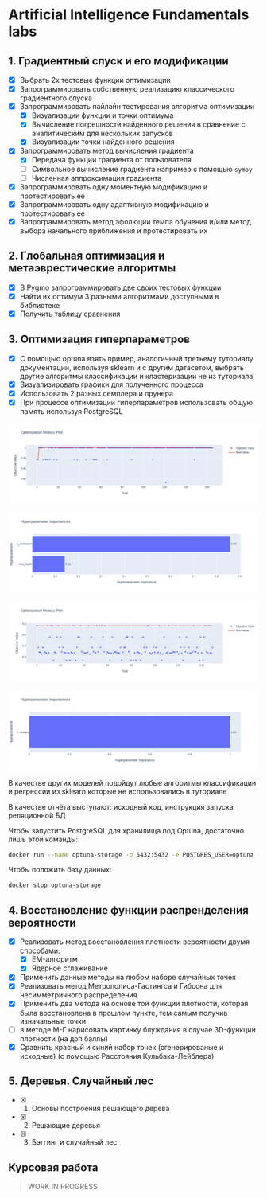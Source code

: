 # Artificial Intelligence Fundamentals labs

## 1. Градиентный спуск и его модификации

- [x] Выбрать 2x тестовые функции оптимизации
- [x] Запрограммировать собственную реализацию классического градиентного спуска
- [x] Запрограммировать пайлайн тестирования алгоритма оптимизации
  - [x] Визуализации функции и точки оптимума
  - [x] Вычисление погрешности найденного решения в сравнение с аналитическим для нескольких запусков
  - [x] Визуализации точки найденного решения
- [x] Запрограммировать метод вычисления градиента
  - [x] Передача функции градиента от пользователя
  - [ ] Символьное вычисление градиента например с помощью `sympy`
  - [ ] Численная аппроксимация градиента
- [x] Запрограммировать одну моментную модификацию и протестировать ее
- [x] Запрограммировать одну адаптивную модификацию и протестировать ее
- [x] Запрограммировать метод эфолюции темпа обучения и/или метод выбора начального приближения и протестировать их

## 2. Глобальная оптимизация и метаэврестические алгоритмы

- [x] В Pygmo запрограммировать две своих тестовых функции
- [x] Найти их оптимум 3 разными алгоритмами доступными в библиотеке
- [x] Получить таблицу сравнения

## 3. Оптимизация гиперпараметров

- [x] С помощью optuna взять пример, аналогичный третьему туториалу документации,
используя sklearn и с другим датасетом, выбрать другие алгоритмы классификации и
кластеризации не из туториала
- [x] Визуализировать графики для полученного процесса
- [x] Использовать 2 разных семплера и прунера
- [x] При процессе оптимизации гиперпараметров использовать общую память используя PostgreSQL

![Plot 1](./lab-3-plot-1.png)

![Plot 2](./lab-3-plot-2.png)

![Plot 3](./lab-3-plot-3.png)

![Plot 4](./lab-3-plot-4.png)

В качестве других моделей подойдут любые алгоритмы классификации и регрессии
из sklearn которые не использовались в туториале

В качестве отчёта выступают: исходный код, инструкция запуска реляционной БД

Чтобы запустить PostgreSQL для хранилища под Optuna, достаточно лишь этой команды:
```sh
docker run --name optuna-storage -p 5432:5432 -e POSTGRES_USER=optuna -e POSTGRES_PASSWORD=assword -e POSTGRES_DB=optuna_db -d postgres:17.1
```

Чтобы положить базу данных:
```sh
docker stop optuna-storage
```

## 4. Восстановление функции распренделения вероятности

- [x] Реализовать метод восстановления плотности вероятности двумя способами:
  - [x] EM-алгоритм
  - [x] Ядерное сглаживание
- [x] Применить данные методы на любом наборе случайных точек
- [x] Реализовать метод Метрополиса-Гастингса и Гибсона для несимметричного распределения.
- [x] Применить два метода на основе той функции плотности, которая была восстановлена в прошлом пункте, тем самым получив изначальные точки.
- [ ] в методе М-Г нарисовать картинку блуждания в случае 3D-функции плотности (на доп баллы)
- [x] Сравнить красный и синий набор точек (сгенерированые и исходные) (с помощью Расстояния Кульбака-Лейблера)

## 5. Деревья. Случайный лес

- [x] 1. Основы построения решающего дерева
- [x] 2. Решающие деревья
- [x] 3. Бэггинг и случайный лес

## Курсовая работа

> WORK IN PROGRESS

